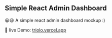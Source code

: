 ## Simple React Admin Dashboard

😀😃 A simple react admin dashboard mockup :) 

🚀 live Demo: [triolo.vercel.app](https://triolo.vercel.app)